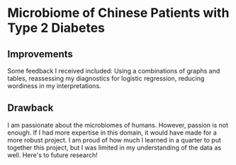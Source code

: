 # Microbiome of Chinese Patients with Type 2 Diabetes

## Improvements
Some feedback I received included: Using a combinations of graphs and tables, reassessing my diagnostics for logistic regression, reducing wordiness in my interpretations.

## Drawback
I am passionate about the microbiomes of humans. However, passion is not enough. If I had more expertise in this domain, it would have made for a more robust project. I am proud of how much I learned in a quarter to put together this project, but I was limited in my understanding of the data as well. Here's to future research!
